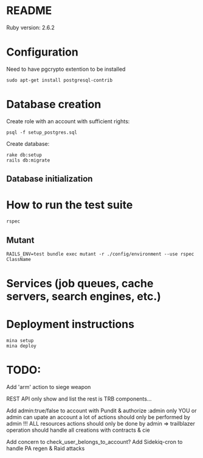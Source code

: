 # README

Ruby version: 2.6.2

# Configuration
Need to have pgcrypto extention to be installed
```
sudo apt-get install postgresql-contrib
```

# Database creation

Create role with an account with sufficient rights:
```
psql -f setup_postgres.sql
```

Create database:
```
rake db:setup
rails db:migrate
```

## Database initialization

# How to run the test suite

```
rspec
```

## Mutant

```
RAILS_ENV=test bundle exec mutant -r ./config/environment --use rspec ClassName
```

# Services (job queues, cache servers, search engines, etc.)

# Deployment instructions

```
mina setup
mina deploy
```

# TODO:
Add 'arm' action to siege weapon

REST API only show and list
the rest is TRB components...

Add admin:true/false to account with Pundit & authorize :admin
  only YOU or admin can upate an account
  a lot of actions should only be performed by admin !!!
  ALL resources actions should only be done by admin
    => trailblazer operation should handle all creations with contracts & cie

Add concern to check_user_belongs_to_account?
Add Sidekiq-cron to handle PA regen & Raid attacks
